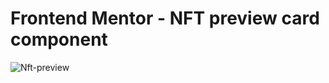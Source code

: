 # Frontend Mentor - NFT preview card component

![Nft-preview](https://github.com/Joeybur/NFT-preview-card/assets/144486623/cc5aa363-7b1a-42ab-a282-1372d6da8b08)
